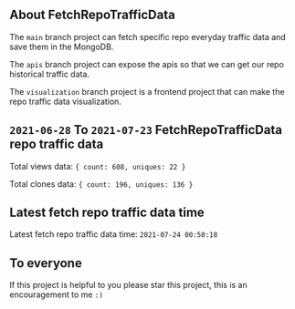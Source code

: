 ## About FetchRepoTrafficData

The `main` branch project can fetch specific repo everyday traffic data and save them in the MongoDB.

The `apis` branch project can expose the apis so that we can get our repo historical traffic data.

The `visualization` branch project is a frontend project that can make the repo traffic data visualization.

## `2021-06-28` To `2021-07-23` FetchRepoTrafficData repo traffic data

Total views data: `{ count: 608, uniques: 22 }`

Total clones data: `{ count: 196, uniques: 136 }`

## Latest fetch repo traffic data time

Latest fetch repo traffic data time: `2021-07-24 00:50:18`

## To everyone

If this project is helpful to you please star this project, this is an encouragement to me `:)`



